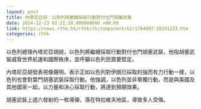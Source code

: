 ```yaml
---
layout: post
title: 內塔尼亞胡：以色列將繼續採取行動對付也門胡塞武裝
date: 2024-12-23 02:21:20.000000000 +08:00
link: https://news.rthk.hk/rthk/ch/component/k2/1784607-20241223.htm
categories: rthk
---
```


以色列總理內塔尼亞胡說，以色列將繼續採取行動對付也門胡塞武裝，他指胡塞武裝威脅世界航運和國際秩序，並呼籲以色列民眾要堅定。

內塔尼亞胡發表視像聲明，表示正如以色列對伊朗已採取的強而有力行動一樣，以色列也會對葉門胡塞武裝採取行動。他強調，以色列並非單獨行動，而是與美國及其他國家一起，以力量和決心採取行動，將達到預期效果。

胡塞武裝上週六發射的一枚導彈，落在特拉維夫地區，導致多人受傷。
